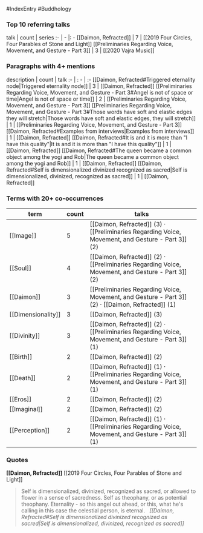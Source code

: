 #IndexEntry #Buddhology

### Top 10 referring talks
talk | count | series
:- | - |: -
[[Daimon, Refracted]] | 7 | [[2019 Four Circles, Four Parables of Stone and Light]]
[[Preliminaries Regarding Voice, Movement, and Gesture - Part 3]] | 3 | [[2020 Vajra Music]]

### Paragraphs with 4+ mentions
description | count | talk
:- | : - | :-
[[Daimon, Refracted#Triggered eternality node\|Triggered eternality node]] | 3 | [[Daimon, Refracted]]
[[Preliminaries Regarding Voice, Movement, and Gesture - Part 3#Angel is not of space or time\|Angel is not of space or time]] | 2 | [[Preliminaries Regarding Voice, Movement, and Gesture - Part 3]]
[[Preliminaries Regarding Voice, Movement, and Gesture - Part 3#Those words have soft and elastic edges they will stretch\|Those words have soft and elastic edges, they will stretch]] | 1 | [[Preliminaries Regarding Voice, Movement, and Gesture - Part 3]]
[[Daimon, Refracted#Examples from interviews\|Examples from interviews]] | 1 | [[Daimon, Refracted]]
[[Daimon, Refracted#It is and it is more than "I have this quality"\|It is and it is more than "I have this quality"]] | 1 | [[Daimon, Refracted]]
[[Daimon, Refracted#The queen became a common object among the yogi and Rob\|The queen became a common object among the yogi and Rob]] | 1 | [[Daimon, Refracted]]
[[Daimon, Refracted#Self is dimensionalized divinized recognized as sacred\|Self is dimensionalized, divinized, recognized as sacred]] | 1 | [[Daimon, Refracted]]

### Terms with 20+ co-occurrences
term | count | talks
-|-|-
[[Image]] | 5 | <span class="counts">[[Daimon, Refracted]] (3) · [[Preliminaries Regarding Voice, Movement, and Gesture - Part 3]] (2)</span> 
[[Soul]] | 4 | <span class="counts">[[Daimon, Refracted]] (2) · [[Preliminaries Regarding Voice, Movement, and Gesture - Part 3]] (2)</span> 
[[Daimon]] | 3 | <span class="counts">[[Preliminaries Regarding Voice, Movement, and Gesture - Part 3]] (2) · [[Daimon, Refracted]] (1)</span> 
[[Dimensionality]] | 3 | <span class="counts">[[Daimon, Refracted]] (3)</span> 
[[Divinity]] | 3 | <span class="counts">[[Daimon, Refracted]] (2) · [[Preliminaries Regarding Voice, Movement, and Gesture - Part 3]] (1)</span> 
[[Birth]] | 2 | <span class="counts">[[Daimon, Refracted]] (2)</span> 
[[Death]] | 2 | <span class="counts">[[Daimon, Refracted]] (1) · [[Preliminaries Regarding Voice, Movement, and Gesture - Part 3]] (1)</span> 
[[Eros]] | 2 | <span class="counts">[[Daimon, Refracted]] (2)</span> 
[[Imaginal]] | 2 | <span class="counts">[[Daimon, Refracted]] (2)</span> 
[[Perception]] | 2 | <span class="counts">[[Daimon, Refracted]] (1) · [[Preliminaries Regarding Voice, Movement, and Gesture - Part 3]] (1)</span> 

### Quotes
**[[Daimon, Refracted]]**
<span class="counts">[[2019 Four Circles, Four Parables of Stone and Light]]</span>
> Self is dimensionalized, divinized, recognized as sacred, or allowed to flower in a sense of sacredness. Self as theophany, or as potential theophany. Eternality - so this angel out ahead, or this, what he's calling in this case the celestial person, is eternal. &nbsp;&nbsp;<span class="counts">_[[Daimon, Refracted#Self is dimensionalized divinized recognized as sacred|Self is dimensionalized, divinized, recognized as sacred]]_</span>


